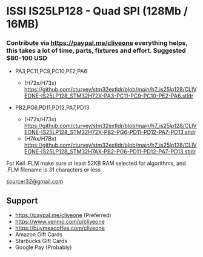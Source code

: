 # ISSI IS25LP128 - Quad SPI (128Mb / 16MB)
### Contribute via   https://paypal.me/cliveone  everything helps, this takes a lot of time, parts, fixtures and effort. Suggested $80-100 USD

  *  PA3,PC11,PC9,PC10,PE2,PA6
     *  (H72x/H73x) https://github.com/cturvey/stm32extldr/blob/main/h7_is25lp128/CLIVEONE-IS25LP128_STM32H72X-PA3-PC11-PC9-PC10-PE2-PA6.stldr
    
  *  PB2,PG6,PD11,PD12,PA7,PD13
     *  (H72x/H73x) https://github.com/cturvey/stm32extldr/blob/main/h7_is25lp128/CLIVEONE-IS25LP128_STM32H72X-PB2-PG6-PD11-PD12-PA7-PD13.stldr
     *  (H7Ax/H7Bx) https://github.com/cturvey/stm32extldr/blob/main/h7_is25lp128/CLIVEONE-IS25LP128_STM32H7AX-PB2-PG6-PD11-PD12-PA7-PD13.stldr

For Keil .FLM make sure at least 52KB RAM selected for algorithms, and .FLM filename is 31 characters or less

 sourcer32@gmail.com
 
##  Support
 
  *  https://paypal.me/cliveone (Preferred)
  *  https://www.venmo.com/u/cliveone
  *  https://buymeacoffee.com/cliveone
  *  Amazon Gift Cards
  *  Starbucks Gift Cards
  *  Google Pay (Probably) 
